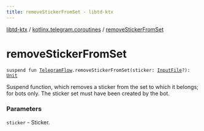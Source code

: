 ```yaml
---
title: removeStickerFromSet - libtd-ktx
---
```


[libtd-ktx](../index.html) / [kotlinx.telegram.coroutines](index.html) / [removeStickerFromSet](./remove-sticker-from-set.html)

# removeStickerFromSet

`suspend fun `[`TelegramFlow`](../kotlinx.telegram.core/-telegram-flow/index.html)`.removeStickerFromSet(sticker: `[`InputFile`](https://tdlibx.github.io/td/docs/org/drinkless/td/libcore/telegram/TdApi.InputFile.html)`?): `[`Unit`](https://kotlinlang.org/api/latest/jvm/stdlib/kotlin/-unit/index.html)

Suspend function, which removes a sticker from the set to which it belongs; for bots only. The
sticker set must have been created by the bot.

### Parameters

`sticker` - Sticker.